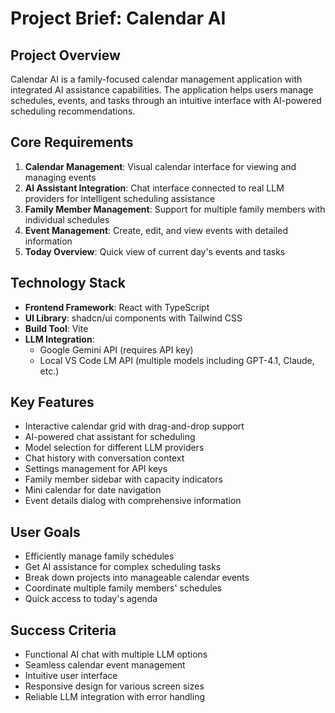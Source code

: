 # Project Brief: Calendar AI

## Project Overview
Calendar AI is a family-focused calendar management application with integrated AI assistance capabilities. The application helps users manage schedules, events, and tasks through an intuitive interface with AI-powered scheduling recommendations.

## Core Requirements
1. **Calendar Management**: Visual calendar interface for viewing and managing events
2. **AI Assistant Integration**: Chat interface connected to real LLM providers for intelligent scheduling assistance
3. **Family Member Management**: Support for multiple family members with individual schedules
4. **Event Management**: Create, edit, and view events with detailed information
5. **Today Overview**: Quick view of current day's events and tasks

## Technology Stack
- **Frontend Framework**: React with TypeScript
- **UI Library**: shadcn/ui components with Tailwind CSS
- **Build Tool**: Vite
- **LLM Integration**: 
  - Google Gemini API (requires API key)
  - Local VS Code LM API (multiple models including GPT-4.1, Claude, etc.)

## Key Features
- Interactive calendar grid with drag-and-drop support
- AI-powered chat assistant for scheduling
- Model selection for different LLM providers
- Chat history with conversation context
- Settings management for API keys
- Family member sidebar with capacity indicators
- Mini calendar for date navigation
- Event details dialog with comprehensive information

## User Goals
- Efficiently manage family schedules
- Get AI assistance for complex scheduling tasks
- Break down projects into manageable calendar events
- Coordinate multiple family members' schedules
- Quick access to today's agenda

## Success Criteria
- Functional AI chat with multiple LLM options
- Seamless calendar event management
- Intuitive user interface
- Responsive design for various screen sizes
- Reliable LLM integration with error handling
